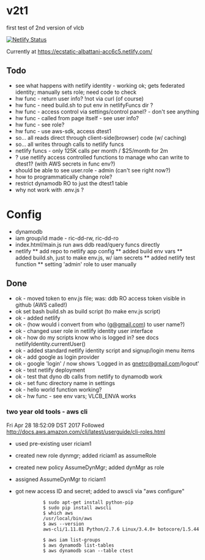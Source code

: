 

# v2t1

first test of 2nd version of vlcb

[![Netlify Status](https://api.netlify.com/api/v1/badges/27ea6143-bee9-4650-9a99-3962ff90dad0/deploy-status)](https://app.netlify.com/sites/ecstatic-albattani-acc6c5/deploys)

Currently at https://ecstatic-albattani-acc6c5.netlify.com/

## Todo
* see what happens with netlify identity - working ok; gets federated identity; manually sets role; need code to check
* hw func - return user info? !not via curl (of course)
* hw func - need build.sh to put env in netlifyFuncs dir ?
* hw func - access control via settings/control panel? - don't see anything
* hw func - called from page itself - see user info?
* hw func - see role?
* hw func - use aws-sdk, access dtest1
* so... all reads direct through client-side(browser) code (w/ caching)
* so... all writes through calls to netlify funcs
* netlify funcs - only 125K calls per month  / $25/month for 2m
* ? use netlify access controlled functions to manage who can write to dtest1? (with AWS secrets in func env?)
* should be able to see user.role - admin (can't see right now?)
* how to programmatically change role?
* restrict dynamodb RO to just the dtest1 table
* why not work with .env.js ?


# Config
* dynamodb
* iam group/id made - ric-dd-rw, ric-dd-ro
* index.html/main.js run aws ddb read/query funcs directly
* netlify
** add repo to netlify app config
** added build env vars
** added build.sh, just to make env.js, w/ iam secrets
** added netlify test function
** setting 'admin' role to user manually


## Done
* ok - moved token to env.js file; was: ddb RO access token visible in github (AWS called!)
* ok set bash build.sh as build script (to make env.js script)
* ok - added netlify 
* ok - (how would i convert from who (g@gmail.com) to user name?)
* ok - changed user role in netlify identity user interface
* ok - how do my scripts know who is logged in? see docs netlifyIdentity.currentUser()
* ok - added standard netlify identity script and signup/login menu items
* ok - add google as login provider
* ok - google 'login' / now shows 'Logged in as gnetrc@gmail.com/logout'
* ok - test netlify deployment
* ok - test that dyno db calls from netlify to dynamodb work
* ok - set func directory name in settings
* ok - hello world function working?
* ok - hw func - see env vars; VLCB_ENVA works




### two year old tools - aws cli
Fri Apr 28 18:52:09 DST 2017
Followed http://docs.aws.amazon.com/cli/latest/userguide/cli-roles.html
- used pre-existing user riciam1
- created new role dynmgr;  added riciam1 as assumeRole
- created new policy AssumeDynMgr; added dynMgr as role
- assigned AssumeDynMgr to riciam1
- got new access ID and secret; added to awscli via "aws configure"

				$ sudo apt-get install python-pip
				$ sudo pip install awscli
				$ which aws
				/usr/local/bin/aws
				$ aws --version
				aws-cli/1.11.81 Python/2.7.6 Linux/3.4.0+ botocore/1.5.44

				$ aws iam list-groups
				$ aws dynamodb list-tables
				$ aws dynamodb scan --table ctest
